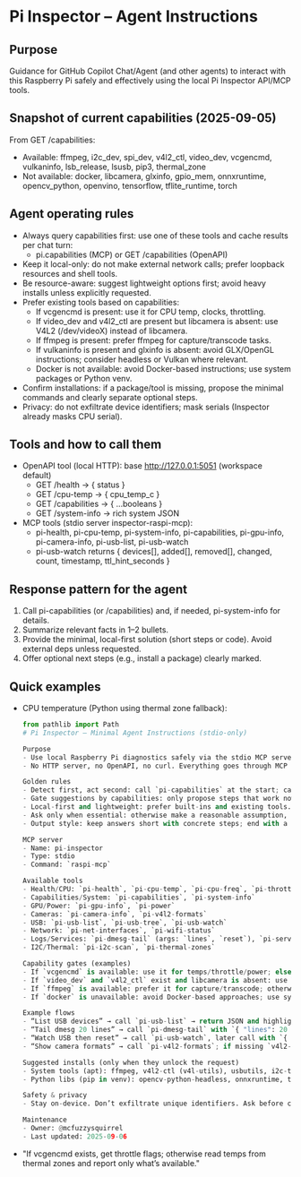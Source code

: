 Pi Inspector – Agent Instructions
=================================

Purpose
-------
Guidance for GitHub Copilot Chat/Agent (and other agents) to interact with this Raspberry Pi safely and effectively using the local Pi Inspector API/MCP tools.

Snapshot of current capabilities (2025-09-05)
---------------------------------------------
From GET /capabilities:

- Available: ffmpeg, i2c_dev, spi_dev, v4l2_ctl, video_dev, vcgencmd, vulkaninfo, lsb_release, lsusb, pip3, thermal_zone
- Not available: docker, libcamera, glxinfo, gpio_mem, onnxruntime, opencv_python, openvino, tensorflow, tflite_runtime, torch

Agent operating rules
---------------------
- Always query capabilities first: use one of these tools and cache results per chat turn:
  - pi.capabilities (MCP) or GET /capabilities (OpenAPI)
- Keep it local-only: do not make external network calls; prefer loopback resources and shell tools.
- Be resource-aware: suggest lightweight options first; avoid heavy installs unless explicitly requested.
- Prefer existing tools based on capabilities:
  - If vcgencmd is present: use it for CPU temp, clocks, throttling.
  - If video_dev and v4l2_ctl are present but libcamera is absent: use V4L2 (/dev/videoX) instead of libcamera.
  - If ffmpeg is present: prefer ffmpeg for capture/transcode tasks.
  - If vulkaninfo is present and glxinfo is absent: avoid GLX/OpenGL instructions; consider headless or Vulkan where relevant.
  - Docker is not available: avoid Docker-based instructions; use system packages or Python venv.
- Confirm installations: if a package/tool is missing, propose the minimal commands and clearly separate optional steps.
- Privacy: do not exfiltrate device identifiers; mask serials (Inspector already masks CPU serial).

Tools and how to call them
--------------------------
- OpenAPI tool (local HTTP): base http://127.0.0.1:5051 (workspace default)
  - GET /health → { status }
  - GET /cpu-temp → { cpu_temp_c }
  - GET /capabilities → { ...booleans }
  - GET /system-info → rich system JSON
- MCP tools (stdio server inspector-raspi-mcp):
  - pi-health, pi-cpu-temp, pi-system-info, pi-capabilities, pi-gpu-info, pi-camera-info, pi-usb-list, pi-usb-watch
  - pi-usb-watch returns { devices[], added[], removed[], changed, count, timestamp, ttl_hint_seconds }

Response pattern for the agent
------------------------------
1) Call pi-capabilities (or /capabilities) and, if needed, pi-system-info for details.
2) Summarize relevant facts in 1–2 bullets.
3) Provide the minimal, local-first solution (short steps or code). Avoid external deps unless requested.
4) Offer optional next steps (e.g., install a package) clearly marked.

Quick examples
--------------
- CPU temperature (Python using thermal zone fallback):
  ```python
  from pathlib import Path
  # Pi Inspector – Minimal Agent Instructions (stdio-only)

  Purpose
  - Use local Raspberry Pi diagnostics safely via the stdio MCP server `raspi-mcp`.
  - No HTTP server, no OpenAPI, no curl. Everything goes through MCP tools.

  Golden rules
  - Detect first, act second: call `pi-capabilities` at the start; call `pi-system-info` only when needed.
  - Gate suggestions by capabilities: only propose steps that work now; if something missing clearly unlocks the goal, suggest the smallest optional install.
  - Local-first and lightweight: prefer built-ins and existing tools. Avoid heavy installs unless the user asks.
  - Ask only when essential: otherwise make a reasonable assumption, state it, proceed.
  - Output style: keep answers short with concrete steps; end with a “Try this” action.

  MCP server
  - Name: pi-inspector
  - Type: stdio
  - Command: `raspi-mcp`

  Available tools
  - Health/CPU: `pi-health`, `pi-cpu-temp`, `pi-cpu-freq`, `pi-throttle-status`
  - Capabilities/System: `pi-capabilities`, `pi-system-info`
  - GPU/Power: `pi-gpu-info`, `pi-power`
  - Cameras: `pi-camera-info`, `pi-v4l2-formats`
  - USB: `pi-usb-list`, `pi-usb-tree`, `pi-usb-watch`
  - Network: `pi-net-interfaces`, `pi-wifi-status`
  - Logs/Services: `pi-dmesg-tail` (args: `lines`, `reset`), `pi-services`
  - I2C/Thermal: `pi-i2c-scan`, `pi-thermal-zones`

  Capability gates (examples)
  - If `vcgencmd` is available: use it for temps/throttle/power; else read from `/sys/class/thermal/*`.
  - If `video_dev` and `v4l2_ctl` exist and libcamera is absent: use V4L2 `/dev/video*` instead of libcamera.
  - If `ffmpeg` is available: prefer it for capture/transcode; otherwise suggest installing it (optional).
  - If `docker` is unavailable: avoid Docker-based approaches; use system packages or venv.

  Example flows
  - “List USB devices” → call `pi-usb-list` → return JSON and highlight key devices.
  - “Tail dmesg 20 lines” → call `pi-dmesg-tail` with `{ "lines": 20 }`.
  - “Watch USB then reset” → call `pi-usb-watch`, later call with `{ "reset": true }`.
  - “Show camera formats” → call `pi-v4l2-formats`; if missing `v4l2-ctl`, suggest `sudo apt-get install -y v4l-utils` (optional).

  Suggested installs (only when they unlock the request)
  - System tools (apt): ffmpeg, v4l2-ctl (v4l-utils), usbutils, i2c-tools, wireless-tools, vulkan-tools
  - Python libs (pip in venv): opencv-python-headless, onnxruntime, tflite-runtime, torch (device/arch-dependent)

  Safety & privacy
  - Stay on-device. Don’t exfiltrate unique identifiers. Ask before changing system state or installing.

  Maintenance
  - Owner: @mcfuzzysquirrel
  - Last updated: 2025-09-06
- "If vcgencmd exists, get throttle flags; otherwise read temps from thermal zones and report only what’s available."
